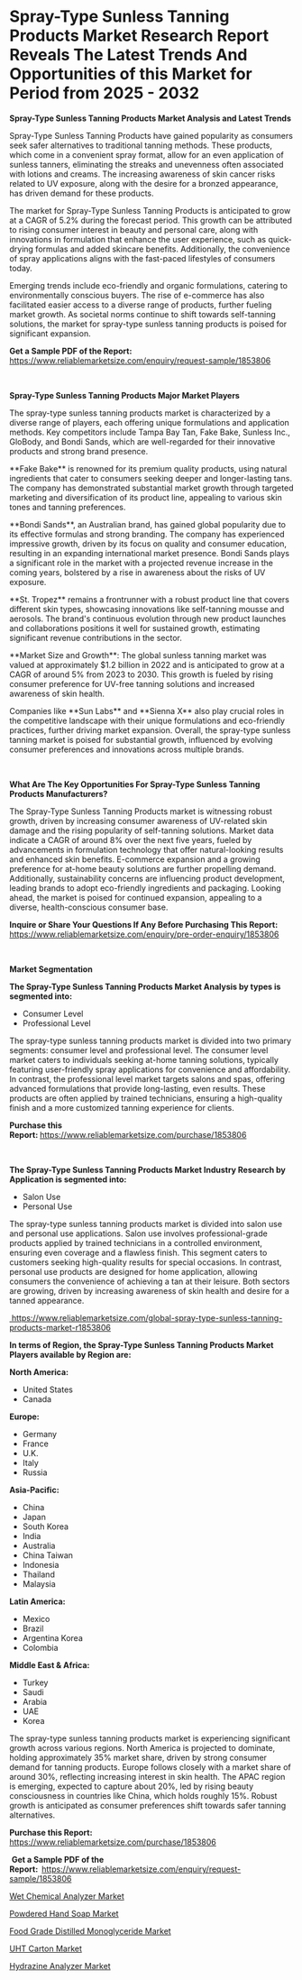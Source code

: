 <p><h1>Spray-Type Sunless Tanning Products Market Research Report Reveals The Latest Trends And Opportunities of this Market for Period from 2025 - 2032</h1></p><p><strong>Spray-Type Sunless Tanning Products Market Analysis and Latest Trends</strong></p>
<p><p>Spray-Type Sunless Tanning Products have gained popularity as consumers seek safer alternatives to traditional tanning methods. These products, which come in a convenient spray format, allow for an even application of sunless tanners, eliminating the streaks and unevenness often associated with lotions and creams. The increasing awareness of skin cancer risks related to UV exposure, along with the desire for a bronzed appearance, has driven demand for these products.</p><p>The market for Spray-Type Sunless Tanning Products is anticipated to grow at a CAGR of 5.2% during the forecast period. This growth can be attributed to rising consumer interest in beauty and personal care, along with innovations in formulation that enhance the user experience, such as quick-drying formulas and added skincare benefits. Additionally, the convenience of spray applications aligns with the fast-paced lifestyles of consumers today. </p><p>Emerging trends include eco-friendly and organic formulations, catering to environmentally conscious buyers. The rise of e-commerce has also facilitated easier access to a diverse range of products, further fueling market growth. As societal norms continue to shift towards self-tanning solutions, the market for spray-type sunless tanning products is poised for significant expansion.</p></p>
<p><strong>Get a Sample PDF of the Report:&nbsp;</strong> <a href="https://www.reliablemarketsize.com/enquiry/request-sample/1853806?utm_campaign=1991&utm_medium=2&utm_source=Github&utm_content=ia&utm_term=08012025&utm_id=spray-type-sunless-tanning-products">https://www.reliablemarketsize.com/enquiry/request-sample/1853806</a></p>
<p>&nbsp;</p>
<p><strong>Spray-Type Sunless Tanning Products Major Market Players</strong></p>
<p><p>The spray-type sunless tanning products market is characterized by a diverse range of players, each offering unique formulations and application methods. Key competitors include Tampa Bay Tan, Fake Bake, Sunless Inc., GloBody, and Bondi Sands, which are well-regarded for their innovative products and strong brand presence.</p><p>**Fake Bake** is renowned for its premium quality products, using natural ingredients that cater to consumers seeking deeper and longer-lasting tans. The company has demonstrated substantial market growth through targeted marketing and diversification of its product line, appealing to various skin tones and tanning preferences.</p><p>**Bondi Sands**, an Australian brand, has gained global popularity due to its effective formulas and strong branding. The company has experienced impressive growth, driven by its focus on quality and consumer education, resulting in an expanding international market presence. Bondi Sands plays a significant role in the market with a projected revenue increase in the coming years, bolstered by a rise in awareness about the risks of UV exposure.</p><p>**St. Tropez** remains a frontrunner with a robust product line that covers different skin types, showcasing innovations like self-tanning mousse and aerosols. The brand's continuous evolution through new product launches and collaborations positions it well for sustained growth, estimating significant revenue contributions in the sector.</p><p>**Market Size and Growth**: The global sunless tanning market was valued at approximately $1.2 billion in 2022 and is anticipated to grow at a CAGR of around 5% from 2023 to 2030. This growth is fueled by rising consumer preference for UV-free tanning solutions and increased awareness of skin health.</p><p>Companies like **Sun Labs** and **Sienna X** also play crucial roles in the competitive landscape with their unique formulations and eco-friendly practices, further driving market expansion. Overall, the spray-type sunless tanning market is poised for substantial growth, influenced by evolving consumer preferences and innovations across multiple brands.</p></p>
<p>&nbsp;</p>
<p><strong>What Are The Key Opportunities For Spray-Type Sunless Tanning Products Manufacturers?</strong></p>
<p><p>The Spray-Type Sunless Tanning Products market is witnessing robust growth, driven by increasing consumer awareness of UV-related skin damage and the rising popularity of self-tanning solutions. Market data indicate a CAGR of around 8% over the next five years, fueled by advancements in formulation technology that offer natural-looking results and enhanced skin benefits. E-commerce expansion and a growing preference for at-home beauty solutions are further propelling demand. Additionally, sustainability concerns are influencing product development, leading brands to adopt eco-friendly ingredients and packaging. Looking ahead, the market is poised for continued expansion, appealing to a diverse, health-conscious consumer base.</p></p>
<p><strong>Inquire or Share Your Questions If Any Before Purchasing This Report:</strong> <a href="https://www.reliablemarketsize.com/enquiry/pre-order-enquiry/1853806?utm_campaign=1991&utm_medium=2&utm_source=Github&utm_content=ia&utm_term=08012025&utm_id=spray-type-sunless-tanning-products">https://www.reliablemarketsize.com/enquiry/pre-order-enquiry/1853806</a></p>
<p>&nbsp;</p>
<p><strong>Market Segmentation</strong></p>
<p><strong>The Spray-Type Sunless Tanning Products Market Analysis by types is segmented into:</strong></p>
<p><ul><li>Consumer Level</li><li>Professional Level</li></ul></p>
<p><p>The spray-type sunless tanning products market is divided into two primary segments: consumer level and professional level. The consumer level market caters to individuals seeking at-home tanning solutions, typically featuring user-friendly spray applications for convenience and affordability. In contrast, the professional level market targets salons and spas, offering advanced formulations that provide long-lasting, even results. These products are often applied by trained technicians, ensuring a high-quality finish and a more customized tanning experience for clients.</p></p>
<p><strong>Purchase this Report:&nbsp;</strong><a href="https://www.reliablemarketsize.com/purchase/1853806?utm_campaign=1991&utm_medium=2&utm_source=Github&utm_content=ia&utm_term=08012025&utm_id=spray-type-sunless-tanning-products">https://www.reliablemarketsize.com/purchase/1853806</a></p>
<p>&nbsp;</p>
<p><strong>The Spray-Type Sunless Tanning Products Market Industry Research by Application is segmented into:</strong></p>
<p><ul><li>Salon Use</li><li>Personal Use</li></ul></p>
<p><p>The spray-type sunless tanning products market is divided into salon use and personal use applications. Salon use involves professional-grade products applied by trained technicians in a controlled environment, ensuring even coverage and a flawless finish. This segment caters to customers seeking high-quality results for special occasions. In contrast, personal use products are designed for home application, allowing consumers the convenience of achieving a tan at their leisure. Both sectors are growing, driven by increasing awareness of skin health and desire for a tanned appearance.</p></p>
<p><a href="https://www.reliablemarketsize.com/global-spray-type-sunless-tanning-products-market-r1853806?utm_campaign=1991&utm_medium=2&utm_source=Github&utm_content=ia&utm_term=08012025&utm_id=spray-type-sunless-tanning-products">&nbsp;https://www.reliablemarketsize.com/global-spray-type-sunless-tanning-products-market-r1853806</a></p>
<p><strong>In terms of Region, the Spray-Type Sunless Tanning Products Market Players available by Region are:</strong></p>
<p>
    <p> <strong> North America: </strong>
        <ul>
            <li>United States</li>
            <li>Canada</li>
        </ul>
        </p> 
    <p> <strong> Europe: </strong>
        <ul>
            <li>Germany</li>
            <li>France</li>
            <li>U.K.</li>
            <li>Italy</li>
            <li>Russia</li>
        </ul>
        </p> 
    <p> <strong> Asia-Pacific: </strong>
        <ul>
            <li>China</li>
            <li>Japan</li>
            <li>South Korea</li>
            <li>India</li>
            <li>Australia</li>
            <li>China Taiwan</li>
            <li>Indonesia</li>
            <li>Thailand</li>
            <li>Malaysia</li>
        </ul>
        </p> 
    <p> <strong> Latin America: </strong>
        <ul>
            <li>Mexico</li>
            <li>Brazil</li>
            <li>Argentina Korea</li>
            <li>Colombia</li>
        </ul>
        </p> 
    <p> <strong> Middle East & Africa: </strong>
        <ul>
            <li>Turkey</li>
            <li>Saudi</li>
            <li>Arabia</li>
            <li>UAE</li>
            <li>Korea</li>
        </ul>
    </p>
    </p>
<p><p>The spray-type sunless tanning products market is experiencing significant growth across various regions. North America is projected to dominate, holding approximately 35% market share, driven by strong consumer demand for tanning products. Europe follows closely with a market share of around 30%, reflecting increasing interest in skin health. The APAC region is emerging, expected to capture about 20%, led by rising beauty consciousness in countries like China, which holds roughly 15%. Robust growth is anticipated as consumer preferences shift towards safer tanning alternatives.</p></p>
<p><strong>Purchase this Report: </strong><a href="https://www.reliablemarketsize.com/purchase/1853806?utm_campaign=1991&utm_medium=2&utm_source=Github&utm_content=ia&utm_term=08012025&utm_id=spray-type-sunless-tanning-products">https://www.reliablemarketsize.com/purchase/1853806</a></p>
<p>&nbsp;<strong>Get a Sample PDF of the Report:&nbsp;&nbsp;</strong><a href="https://www.reliablemarketsize.com/enquiry/request-sample/1853806?utm_campaign=1991&utm_medium=2&utm_source=Github&utm_content=ia&utm_term=08012025&utm_id=spray-type-sunless-tanning-products">https://www.reliablemarketsize.com/enquiry/request-sample/1853806</a></p>
<p><strong></strong></p>
<p><p><a href="https://www.linkedin.com/pulse/wet-chemical-analyzer-market-forecasted-using-segmentation-rfw4c?utm_campaign=1991&utm_medium=2&utm_source=Github&utm_content=ia&utm_term=08012025&utm_id=spray-type-sunless-tanning-products">Wet Chemical Analyzer Market</a></p><p><a href="https://www.linkedin.com/pulse/powdered-hand-soap-mosaic-piecing-together-global-market-dynamics-fgone?utm_campaign=1991&utm_medium=2&utm_source=Github&utm_content=ia&utm_term=08012025&utm_id=spray-type-sunless-tanning-products">Powdered Hand Soap Market</a></p><p><a href="https://github.com/YashRP12/Market-Research-Report-List-6/blob/main/food-grade-distilled-monoglyceride-market.md?utm_campaign=1991&utm_medium=2&utm_source=Github&utm_content=ia&utm_term=08012025&utm_id=spray-type-sunless-tanning-products">Food Grade Distilled Monoglyceride Market</a></p><p><a href="https://www.linkedin.com/pulse/uht-carton-market-forecast-key-factors-boosting-125-growth-rate-xqb9c?utm_campaign=1991&utm_medium=2&utm_source=Github&utm_content=ia&utm_term=08012025&utm_id=spray-type-sunless-tanning-products">UHT Carton Market</a></p><p><a href="https://www.linkedin.com/pulse/hydrazine-analyzer-market-analysis-report-offers-forecast-trends-msbrc?utm_campaign=1991&utm_medium=2&utm_source=Github&utm_content=ia&utm_term=08012025&utm_id=spray-type-sunless-tanning-products">Hydrazine Analyzer Market</a></p></p>